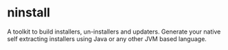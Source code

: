 # ninstall

A toolkit to build installers, un-installers and updaters. Generate your native self extracting installers using Java or any other JVM based language.

